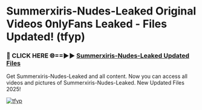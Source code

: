 # Summerxiris-Nudes-Leaked Original Videos 0nlyFans Leaked - Files Updated! (tfyp)

<h3>🔴 CLICK HERE 🌐==►► <a href="https://tinyurl.com/yc6ubb5a" rel="nofollow">Summerxiris-Nudes-Leaked Updated Files</a></h3>

Get Summerxiris-Nudes-Leaked and all content. Now you can access all videos and pictures of Summerxiris-Nudes-Leaked. New Updated Files 2025!

[![tfyp](https://i.imgur.com/7eu0CRL.gif)](https://tinyurl.com/yc6ubb5a)
